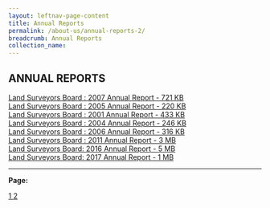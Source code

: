 ```yaml
---
layout: leftnav-page-content
title: Annual Reports               
permalink: /about-us/annual-reports-2/
breadcrumb: Annual Reports
collection_name: 
---
```


ANNUAL REPORTS
---

[Land Surveyors Board : 2007 Annual Report - 721 KB](/files/2_LSBAnnualReport2007.pdf) <br>
[Land Surveyors Board : 2005 Annual Report - 220 KB](/files/2_LSBAnnualReport2005.pdf) <br>
[Land Surveyors Board : 2001 Annual Report - 433 KB](/files/2_LSBAnnualReport2001.pdf) <br>
[Land Surveyors Board : 2004 Annual Report - 246 KB](/files/2_LSBAnnualReport2004.pdf) <br>
[Land Surveyors Board : 2006 Annual Report - 316 KB](/files/2_LSBAnnualReport2006.pdf) <br>
[Land Surveyors Board : 2011 Annual Report - 3 MB](/files/2_LSBAnnualReport2011.pdf) <br>
[Land Surveyors Board: 2016 Annual Report - 5 MB](/files/2_LSBAnnualReport2016.pdf) <br>
[Land Surveyors Board: 2017 Annual Report - 1 MB](/files/2_LSBAnnualReport2017.pdf) <br>

---

**Page:**  

<div class="pagination">
    <a href="https://mlaw-lsb-staging.netlify.com/about-us/annual-reports/">1 </a>
    <a class="pagination disabled" href="#">2 </a>  
 </div>
